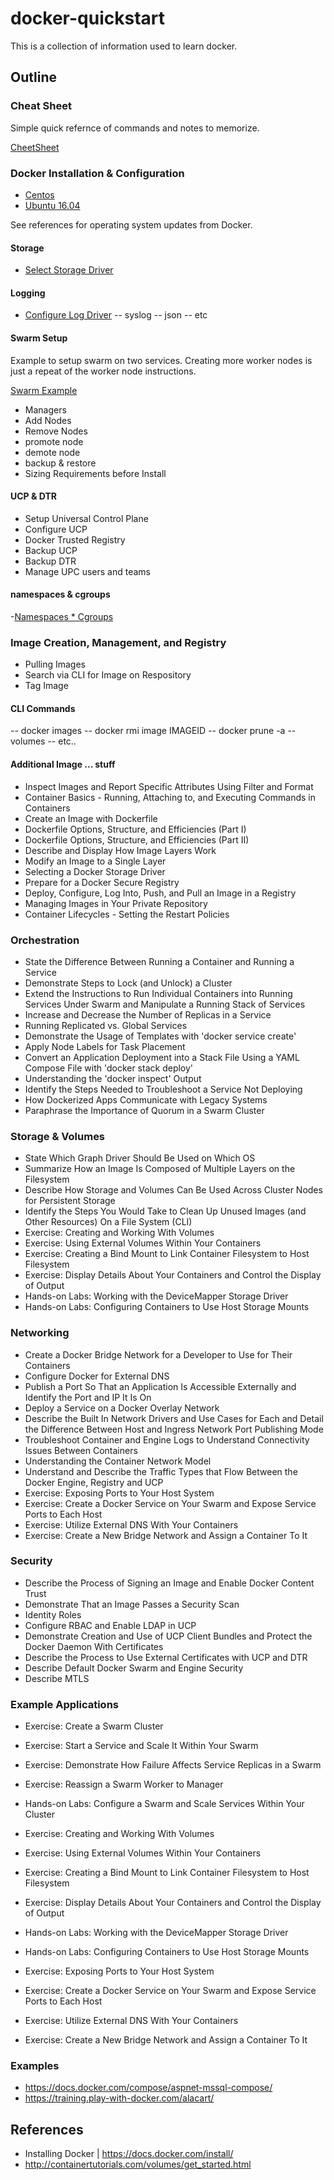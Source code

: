 # docker-quickstart

This is a collection of information used to learn docker.

## Outline

### Cheat Sheet

Simple quick refernce of commands and notes to memorize.

[CheetSheet](cheetsheet.md)

### Docker Installation & Configuration

- [Centos](01_InstallationConfiguration/CENTOSINSTALL.md)
- [Ubuntu 16.04](01_InstallationConfiguration/UBUNTUINSTALL.md)

See references for operating system updates from Docker.

#### Storage

- [Select Storage Driver](01_InstallationConfiguration/README.md)

#### Logging

- [Configure Log Driver](01_InstallationConfiguration/README.md)
 -- syslog
 -- json
 -- etc

#### Swarm Setup

Example to setup swarm on two services.  Creating more worker nodes is just a repeat of the worker node instructions.

[Swarm Example](](01_InstallationConfiguration/Swarm/CENTOS_DOCKERSWARM.md))

- Managers
- Add Nodes
- Remove Nodes
- promote node
- demote node
- backup & restore
- Sizing Requirements before Install

#### UCP & DTR

- Setup Universal Control Plane
- Configure UCP
- Docker Trusted Registry
- Backup UCP
- Backup DTR
- Manage UPC users and teams

#### namespaces & cgroups

-[Namespaces * Cgroups](01_InstallationConfiguration/NAMESPACESCGROUPS.md)

### Image Creation, Management, and Registry

- Pulling Images
- Search via CLI for Image on Respository
- Tag Image

#### CLI Commands

 -- docker images
 -- docker rmi image IMAGEID
 -- docker prune -a --volumes
 -- etc..

#### Additional Image ... stuff

- Inspect Images and Report Specific Attributes Using Filter and Format
- Container Basics - Running, Attaching to, and Executing Commands in Containers
- Create an Image with Dockerfile
- Dockerfile Options, Structure, and Efficiencies (Part I)
- Dockerfile Options, Structure, and Efficiencies (Part II)
- Describe and Display How Image Layers Work
- Modify an Image to a Single Layer
- Selecting a Docker Storage Driver
- Prepare for a Docker Secure Registry
- Deploy, Configure, Log Into, Push, and Pull an Image in a Registry
- Managing Images in Your Private Repository
- Container Lifecycles - Setting the Restart Policies

### Orchestration

- State the Difference Between Running a Container and Running a Service
- Demonstrate Steps to Lock (and Unlock) a Cluster
- Extend the Instructions to Run Individual Containers into Running Services Under Swarm and Manipulate a Running Stack of Services
- Increase and Decrease the Number of Replicas in a Service
- Running Replicated vs. Global Services
- Demonstrate the Usage of Templates with 'docker service create'
- Apply Node Labels for Task Placement
- Convert an Application Deployment into a Stack File Using a YAML Compose File with 'docker stack deploy'
- Understanding the 'docker inspect' Output
- Identify the Steps Needed to Troubleshoot a Service Not Deploying
- How Dockerized Apps Communicate with Legacy Systems
- Paraphrase the Importance of Quorum in a Swarm Cluster

### Storage & Volumes

- State Which Graph Driver Should Be Used on Which OS
- Summarize How an Image Is Composed of Multiple Layers on the Filesystem
- Describe How Storage and Volumes Can Be Used Across Cluster Nodes for Persistent Storage
- Identify the Steps You Would Take to Clean Up Unused Images (and Other Resources) On a File System (CLI)
- Exercise: Creating and Working With Volumes
- Exercise: Using External Volumes Within Your Containers
- Exercise: Creating a Bind Mount to Link Container Filesystem to Host Filesystem
- Exercise: Display Details About Your Containers and Control the Display of Output
- Hands-on Labs: Working with the DeviceMapper Storage Driver
- Hands-on Labs: Configuring Containers to Use Host Storage Mounts

### Networking

- Create a Docker Bridge Network for a Developer to Use for Their Containers
- Configure Docker for External DNS
- Publish a Port So That an Application Is Accessible Externally and Identify the Port and IP It Is On
- Deploy a Service on a Docker Overlay Network
- Describe the Built In Network Drivers and Use Cases for Each and Detail the Difference Between Host and Ingress Network Port Publishing Mode
- Troubleshoot Container and Engine Logs to Understand Connectivity Issues Between Containers
- Understanding the Container Network Model
- Understand and Describe the Traffic Types that Flow Between the Docker Engine, Registry and UCP 
- Exercise: Exposing Ports to Your Host System
- Exercise: Create a Docker Service on Your Swarm and Expose Service Ports to Each Host
- Exercise: Utilize External DNS With Your Containers
- Exercise: Create a New Bridge Network and Assign a Container To It

### Security

- Describe the Process of Signing an Image and Enable Docker Content Trust
- Demonstrate That an Image Passes a Security Scan
- Identity Roles
- Configure RBAC and Enable LDAP in UCP
- Demonstrate Creation and Use of UCP Client Bundles and Protect the Docker Daemon With Certificates
- Describe the Process to Use External Certificates with UCP and DTR
- Describe Default Docker Swarm and Engine Security
- Describe MTLS

### Example Applications

- Exercise: Create a Swarm Cluster
- Exercise: Start a Service and Scale It Within Your Swarm
- Exercise: Demonstrate How Failure Affects Service Replicas in a Swarm
- Exercise: Reassign a Swarm Worker to Manager
- Hands-on Labs: Configure a Swarm and Scale Services Within Your Cluster

- Exercise: Creating and Working With Volumes
- Exercise: Using External Volumes Within Your Containers
- Exercise: Creating a Bind Mount to Link Container Filesystem to Host Filesystem
- Exercise: Display Details About Your Containers and Control the Display of Output
- Hands-on Labs: Working with the DeviceMapper Storage Driver
- Hands-on Labs: Configuring Containers to Use Host Storage Mounts

- Exercise: Exposing Ports to Your Host System
- Exercise: Create a Docker Service on Your Swarm and Expose Service Ports to Each Host
- Exercise: Utilize External DNS With Your Containers
- Exercise: Create a New Bridge Network and Assign a Container To It

### Examples

- https://docs.docker.com/compose/aspnet-mssql-compose/
- https://training.play-with-docker.com/alacart/

## References

- Installing Docker | https://docs.docker.com/install/
- http://containertutorials.com/volumes/get_started.html